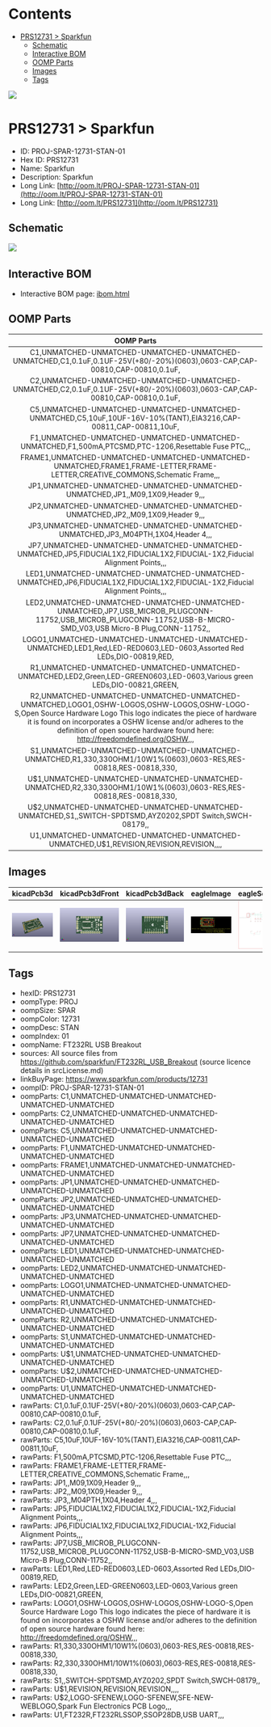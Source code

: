 



Contents
========

* [PRS12731 > Sparkfun](#prs12731--sparkfun)
	* [Schematic](#schematic)
	* [Interactive BOM](#interactive-bom)
	* [OOMP Parts](#oomp-parts)
	* [Images](#images)
	* [Tags](#tags)
  
![][im]
# PRS12731 > Sparkfun

- ID: PROJ-SPAR-12731-STAN-01
- Hex ID: PRS12731
- Name: Sparkfun
- Description: Sparkfun
- Long Link: [http://oom.lt/PROJ-SPAR-12731-STAN-01](http://oom.lt/PROJ-SPAR-12731-STAN-01)
- Long Link: [http://oom.lt/PRS12731](http://oom.lt/PRS12731)

## Schematic
  
![][schem]
## Interactive BOM

- Interactive BOM page: [ibom.html](https://htmlpreview.github.io/?https://github.com/oomlout/oomlout_OOMP_projects/blob/main/PROJ-SPAR-12731-STAN-01/kicad/bom/ibom.html)

## OOMP Parts
  

|OOMP Parts|
| :---: |
|C1,UNMATCHED-UNMATCHED-UNMATCHED-UNMATCHED-UNMATCHED,C1,0.1uF,0.1UF-25V(+80/-20%)(0603),0603-CAP,CAP-00810,CAP-00810,0.1uF,|
|C2,UNMATCHED-UNMATCHED-UNMATCHED-UNMATCHED-UNMATCHED,C2,0.1uF,0.1UF-25V(+80/-20%)(0603),0603-CAP,CAP-00810,CAP-00810,0.1uF,|
|C5,UNMATCHED-UNMATCHED-UNMATCHED-UNMATCHED-UNMATCHED,C5,10uF,10UF-16V-10%(TANT),EIA3216,CAP-00811,CAP-00811,10uF,|
|F1,UNMATCHED-UNMATCHED-UNMATCHED-UNMATCHED-UNMATCHED,F1,500mA,PTCSMD,PTC-1206,Resettable Fuse PTC,,,|
|FRAME1,UNMATCHED-UNMATCHED-UNMATCHED-UNMATCHED-UNMATCHED,FRAME1,FRAME-LETTER,FRAME-LETTER,CREATIVE_COMMONS,Schematic Frame,,,|
|JP1,UNMATCHED-UNMATCHED-UNMATCHED-UNMATCHED-UNMATCHED,JP1,,M09,1X09,Header 9,,,|
|JP2,UNMATCHED-UNMATCHED-UNMATCHED-UNMATCHED-UNMATCHED,JP2,,M09,1X09,Header 9,,,|
|JP3,UNMATCHED-UNMATCHED-UNMATCHED-UNMATCHED-UNMATCHED,JP3,,M04PTH,1X04,Header 4,,,|
|JP7,UNMATCHED-UNMATCHED-UNMATCHED-UNMATCHED-UNMATCHED,JP5,FIDUCIAL1X2,FIDUCIAL1X2,FIDUCIAL-1X2,Fiducial Alignment Points,,,|
|LED1,UNMATCHED-UNMATCHED-UNMATCHED-UNMATCHED-UNMATCHED,JP6,FIDUCIAL1X2,FIDUCIAL1X2,FIDUCIAL-1X2,Fiducial Alignment Points,,,|
|LED2,UNMATCHED-UNMATCHED-UNMATCHED-UNMATCHED-UNMATCHED,JP7,USB_MICROB_PLUGCONN-11752,USB_MICROB_PLUGCONN-11752,USB-B-MICRO-SMD_V03,USB Micro-B Plug,CONN-11752,,|
|LOGO1,UNMATCHED-UNMATCHED-UNMATCHED-UNMATCHED-UNMATCHED,LED1,Red,LED-RED0603,LED-0603,Assorted Red LEDs,DIO-00819,RED,|
|R1,UNMATCHED-UNMATCHED-UNMATCHED-UNMATCHED-UNMATCHED,LED2,Green,LED-GREEN0603,LED-0603,Various green LEDs,DIO-00821,GREEN,|
|R2,UNMATCHED-UNMATCHED-UNMATCHED-UNMATCHED-UNMATCHED,LOGO1,OSHW-LOGOS,OSHW-LOGOS,OSHW-LOGO-S,Open Source Hardware Logo This logo indicates the piece of hardware it is found on incorporates a OSHW license and/or adheres to the definition of open source hardware found here: http://freedomdefined.org/OSHW,,,|
|S1,UNMATCHED-UNMATCHED-UNMATCHED-UNMATCHED-UNMATCHED,R1,330,330OHM1/10W1%(0603),0603-RES,RES-00818,RES-00818,330,|
|U$1,UNMATCHED-UNMATCHED-UNMATCHED-UNMATCHED-UNMATCHED,R2,330,330OHM1/10W1%(0603),0603-RES,RES-00818,RES-00818,330,|
|U$2,UNMATCHED-UNMATCHED-UNMATCHED-UNMATCHED-UNMATCHED,S1,,SWITCH-SPDTSMD,AYZ0202,SPDT Switch,SWCH-08179,,|
|U1,UNMATCHED-UNMATCHED-UNMATCHED-UNMATCHED-UNMATCHED,U$1,REVISION,REVISION,REVISION,,,,|

## Images
  
  

|kicadPcb3d|kicadPcb3dFront|kicadPcb3dBack|eagleImage|eagleSchemImage|
| :---: | :---: | :---: | :---: | :---: |
|[![kicadPcb3d](kicadPcb3d_140.png)](kicadPcb3d.png)|[![kicadPcb3dFront](kicadPcb3dFront_140.png)](kicadPcb3dFront.png)|[![kicadPcb3dBack](kicadPcb3dBack_140.png)](kicadPcb3dBack.png)|[![eagleImage](eagleImage_140.png)](eagleImage.png)|[![eagleSchemImage](eagleSchemImage_140.png)](eagleSchemImage.png)|

## Tags

- hexID: PRS12731
- oompType: PROJ
- oompSize: SPAR
- oompColor: 12731
- oompDesc: STAN
- oompIndex: 01
- oompName: FT232RL USB Breakout
- sources: All source files from https://github.com/sparkfun/FT232RL_USB_Breakout (source licence details in srcLicense.md)
- linkBuyPage: https://www.sparkfun.com/products/12731
- oompID: PROJ-SPAR-12731-STAN-01
- oompParts: C1,UNMATCHED-UNMATCHED-UNMATCHED-UNMATCHED-UNMATCHED
- oompParts: C2,UNMATCHED-UNMATCHED-UNMATCHED-UNMATCHED-UNMATCHED
- oompParts: C5,UNMATCHED-UNMATCHED-UNMATCHED-UNMATCHED-UNMATCHED
- oompParts: F1,UNMATCHED-UNMATCHED-UNMATCHED-UNMATCHED-UNMATCHED
- oompParts: FRAME1,UNMATCHED-UNMATCHED-UNMATCHED-UNMATCHED-UNMATCHED
- oompParts: JP1,UNMATCHED-UNMATCHED-UNMATCHED-UNMATCHED-UNMATCHED
- oompParts: JP2,UNMATCHED-UNMATCHED-UNMATCHED-UNMATCHED-UNMATCHED
- oompParts: JP3,UNMATCHED-UNMATCHED-UNMATCHED-UNMATCHED-UNMATCHED
- oompParts: JP7,UNMATCHED-UNMATCHED-UNMATCHED-UNMATCHED-UNMATCHED
- oompParts: LED1,UNMATCHED-UNMATCHED-UNMATCHED-UNMATCHED-UNMATCHED
- oompParts: LED2,UNMATCHED-UNMATCHED-UNMATCHED-UNMATCHED-UNMATCHED
- oompParts: LOGO1,UNMATCHED-UNMATCHED-UNMATCHED-UNMATCHED-UNMATCHED
- oompParts: R1,UNMATCHED-UNMATCHED-UNMATCHED-UNMATCHED-UNMATCHED
- oompParts: R2,UNMATCHED-UNMATCHED-UNMATCHED-UNMATCHED-UNMATCHED
- oompParts: S1,UNMATCHED-UNMATCHED-UNMATCHED-UNMATCHED-UNMATCHED
- oompParts: U$1,UNMATCHED-UNMATCHED-UNMATCHED-UNMATCHED-UNMATCHED
- oompParts: U$2,UNMATCHED-UNMATCHED-UNMATCHED-UNMATCHED-UNMATCHED
- oompParts: U1,UNMATCHED-UNMATCHED-UNMATCHED-UNMATCHED-UNMATCHED
- rawParts: C1,0.1uF,0.1UF-25V(+80/-20%)(0603),0603-CAP,CAP-00810,CAP-00810,0.1uF,
- rawParts: C2,0.1uF,0.1UF-25V(+80/-20%)(0603),0603-CAP,CAP-00810,CAP-00810,0.1uF,
- rawParts: C5,10uF,10UF-16V-10%(TANT),EIA3216,CAP-00811,CAP-00811,10uF,
- rawParts: F1,500mA,PTCSMD,PTC-1206,Resettable Fuse PTC,,,
- rawParts: FRAME1,FRAME-LETTER,FRAME-LETTER,CREATIVE_COMMONS,Schematic Frame,,,
- rawParts: JP1,,M09,1X09,Header 9,,,
- rawParts: JP2,,M09,1X09,Header 9,,,
- rawParts: JP3,,M04PTH,1X04,Header 4,,,
- rawParts: JP5,FIDUCIAL1X2,FIDUCIAL1X2,FIDUCIAL-1X2,Fiducial Alignment Points,,,
- rawParts: JP6,FIDUCIAL1X2,FIDUCIAL1X2,FIDUCIAL-1X2,Fiducial Alignment Points,,,
- rawParts: JP7,USB_MICROB_PLUGCONN-11752,USB_MICROB_PLUGCONN-11752,USB-B-MICRO-SMD_V03,USB Micro-B Plug,CONN-11752,,
- rawParts: LED1,Red,LED-RED0603,LED-0603,Assorted Red LEDs,DIO-00819,RED,
- rawParts: LED2,Green,LED-GREEN0603,LED-0603,Various green LEDs,DIO-00821,GREEN,
- rawParts: LOGO1,OSHW-LOGOS,OSHW-LOGOS,OSHW-LOGO-S,Open Source Hardware Logo This logo indicates the piece of hardware it is found on incorporates a OSHW license and/or adheres to the definition of open source hardware found here: http://freedomdefined.org/OSHW,,,
- rawParts: R1,330,330OHM1/10W1%(0603),0603-RES,RES-00818,RES-00818,330,
- rawParts: R2,330,330OHM1/10W1%(0603),0603-RES,RES-00818,RES-00818,330,
- rawParts: S1,,SWITCH-SPDTSMD,AYZ0202,SPDT Switch,SWCH-08179,,
- rawParts: U$1,REVISION,REVISION,REVISION,,,,
- rawParts: U$2,LOGO-SFENEW,LOGO-SFENEW,SFE-NEW-WEBLOGO,Spark Fun Electronics PCB Logo,,,
- rawParts: U1,FT232R,FT232RLSSOP,SSOP28DB,USB UART,,,



[im]: kicadPcb3d_450.png
[schem]: eagleSchemImage.png
